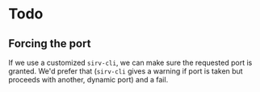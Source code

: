 # Todo

## Forcing the port

If we use a customized `sirv-cli`, we can make sure the requested port is granted. We'd prefer that (`sirv-cli` gives a warning if port is taken but proceeds with another, dynamic port) and a fail.

